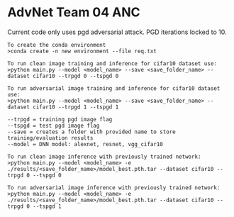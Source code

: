 # AdvNet Team 04 ANC

Current code only uses pgd adversarial attack. PGD iterations locked to 10. 

```                                                                                                                 
To create the conda environment                                                 
>conda create -n new environment --file req.txt                                 
```          

```
To run clean image training and inference for cifar10 dataset use: 
>python main.py --model <model_name> --save <save_folder_name> --dataset cifar10 --trpgd 0 --tspgd 0
```

```
To run adversarial image training and inference for cifar10 dataset use: 
>python main.py --model <model_name> --save <save_folder_name> --dataset cifar10 --trpgd 1 --tspgd 1
```
```
--trpgd = training pgd image flag
--tspgd = test pgd image flag
--save = creates a folder with provided name to store training/evaluation results
--model = DNN model: alexnet, resnet, vgg_cifar10
```

```
To run clean image inference with previously trained network: 
>python main.py --model <model_name> -e ./results/<save_folder_name>/model_best.pth.tar --dataset cifar10 --trpgd 0 --tspgd 0
```

```
To run adversarial image inference with previously trained network: 
>python main.py --model <model_name> -e ./results/<save_folder_name>/model_best.pth.tar --dataset cifar10 --trpgd 0 --tspgd 1
```
